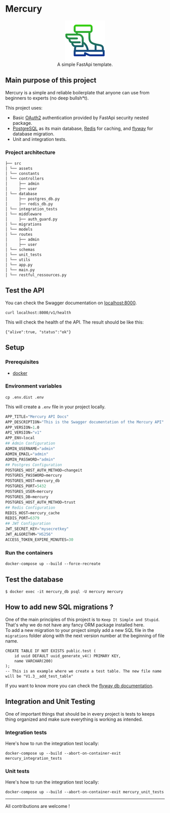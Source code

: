 # Mercury
<p align="center">
    <img src="./src/assets/mercury-logo.png"/> <br/>
    A simple FastApi template.
</p>

## Main purpose of this project
Mercury is a simple and reliable boilerplate that anyone can use from beginners to experts (no deep bullsh*t).   

This project uses:  
- Basic [OAuth2](https://fastapi.tiangolo.com/tutorial/security/oauth2-jwt/?h=jwt) authentication provided by FastApi security nested package.
- [PostgreSQL](https://hub.docker.com/_/postgres) as its main database, [Redis](https://hub.docker.com/_/redis) for caching, and [flyway](https://hub.docker.com/r/flyway/flyway) for database migration.
- Unit and integration tests.

### Project architecture

```
├── src
│ └── assets
│ └── constants
│ └── controllers
│     ├── admin
│     ├── user
│ └── database
│     ├── postgres_db.py
│     ├── redis_db.py
│ └── integration_tests
│ └── middleware
│     ├── auth_guard.py
│ └── migrations
│ └── models
│ └── routes
│     ├── admin
│     ├── user
│ └── schemas
│ └── unit_tests
│ └── utils
│ └── app.py
│ └── main.py
│ └── restful_ressources.py
```

## Test the API

You can check the Swagger documentation on [localhost:8000](http://localhost:8000).

```shell
curl localhost:8000/v1/health
```
This will check the health of the API. The result should be like this:  
```
{"alive":true, "status":"ok"}
```
## Setup
### Prerequisites

- [docker](https://www.docker.com)

### Environment variables

```shell
cp .env.dist .env
```
This will create a `.env` file in your project locally.

```s
APP_TITLE="Mercury API Docs"
APP_DESCRIPTION="This is the Swagger documentation of the Mercury API"
APP_VERSION=1.0
API_VERSION="v1"
APP_ENV=local
## Admin Configuration
ADMIN_USERNAME="admin"
ADMIN_EMAIL="admin"
ADMIN_PASSWORD="admin"
## Postgres Configuration
POSTGRES_HOST_AUTH_METHOD=changeit
POSTGRES_PASSWORD=mercury
POSTGRES_HOST=mercury_db
POSTGRES_PORT=5432
POSTGRES_USER=mercury
POSTGRES_DB=mercury
POSTGRES_HOST_AUTH_METHOD=trust
## Redis Configuration
REDIS_HOST=mercury_cache
REDIS_PORT=6379
## JWT Configuration
JWT_SECRET_KEY="mysecretkey"
JWT_ALGORITHM="HS256"
ACCESS_TOKEN_EXPIRE_MINUTES=30
```

### Run the containers
```shell
docker-compose up --build --force-recreate
```

## Test the database

```shell
$ docker exec -it mercury_db psql -U mercury mercury
```

## How to add new SQL migrations ?
One of the main principles of this project is to `Keep It Simple and Stupid`.  
That's why we do not have any fancy ORM package installed here.  
To add a new migration to your project simply add a new SQL file in the `migrations` folder along with the next version number at the beginning of file name. 
 
```shell
CREATE TABLE IF NOT EXISTS public.test (
    id uuid DEFAULT uuid_generate_v4() PRIMARY KEY,
    name VARCHAR(200)
);
-- This is an example where we create a test table. The new file name will be "V1.3__add_test_table"
```

If you want to know more you can check the [flyway db documentation](https://flywaydb.org).

## Integration and Unit Testing

One of important things that should be in every project is tests to keeps thing organized and make sure everything is working as intended.

### Integration tests
Here's how to run the integration test locally:  

```shell
docker-compose up --build --abort-on-container-exit mercury_integration_tests
```

### Unit tests
Here's how to run the integration test locally:  

```shell
docker-compose up --build --abort-on-container-exit mercury_unit_tests
```
-------
All contributions are welcome !